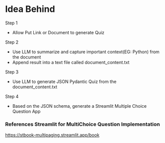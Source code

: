 # Idea Behind

Step 1

- Allow Put Link or Document to generate Quiz

Step 2

- Use LLM to summarize and capture important context(EG: Python) from the document
- Append result into a text file called document_content.txt

Step 3

- Use LLM to generate JSON Pydantic Quiz from the document_content.txt

Step 4

- Based on the JSON schema, generate a Streamlit Multiple Choice Question App

### References Streamlit for MultiChoice Question Implementation

https://stbook-multipaging.streamlit.app/book
